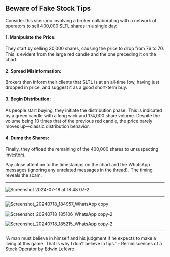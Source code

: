 ## Beware of Fake Stock Tips

Consider this scenario involving a broker collaborating with a network of operators to sell 400,000 SLTL shares in a single day:

#### 1. Manipulate the Price:
   They start by selling 30,000 shares, causing the price to drop from 76 to 70. This is evident from the large red candle and the one preceding it on the chart.
#### 2. Spread Misinformation:
   Brokers then inform their clients that SLTL is at an all-time low, having just dropped in price, and suggest it as a good short-term buy.
#### 3. Begin Distribution:
   As people start buying, they initiate the distribution phase. This is indicated by a green candle with a long wick and 174,000 share volume. Despite the volume being 10 times that of the previous red candle, the price barely moves up—classic distribution behavior.
#### 4. Dump the Shares:
   Finally, they offload the remaining of the 400,000 shares to unsuspecting investors.

Pay close attention to the timestamps on the chart and the WhatsApp messages (ignoring any unrelated messages in the thread). The timing reveals the scam.

---
![Screenshot 2024-07-18 at 18 48 07-2](https://github.com/user-attachments/assets/a4943d21-6bd1-4053-8876-d33fdfd3fee5)

---
![Screenshot_20240718_184957_WhatsApp copy](https://github.com/user-attachments/assets/6a015f46-2a97-4361-9a65-73d20dfc3094)

![Screenshot_20240718_185106_WhatsApp copy-2](https://github.com/user-attachments/assets/d22f5682-b8dd-4ac1-9867-15ec0fba4630)

![Screenshot_20240718_185215_WhatsApp copy-2](https://github.com/user-attachments/assets/8a288c81-fdf3-4c33-b9dd-7aae2642533f)

---
“A man must believe in himself and his judgment if he expects to make a living at this game. That is why I don’t believe in tips.” - Reminiscences of a Stock Operator by Edwin Lefèvre
